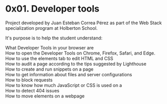 # 0x01. Developer tools

Project developed by Juan Esteban Correa Pérez as part of the Web Stack specialization program at Holberton School.

It's purpose is to help the student understand:

What Developer Tools in your browser are<br />
How to open the Developer Tools on Chrome, Firefox, Safari, and Edge.<br />
How to use the elements tab to edit HTML and CSS<br />
How to audit a page according to the tips suggested by Lighthouse<br />
How to create and run snippets on a page<br />
How to get information about files and server configurations<br />
How to block requests<br />
How to know how much JavaScript or CSS is used on a <br />
How to detect 404 issues<br />
How to move elements on a webpage<br />
